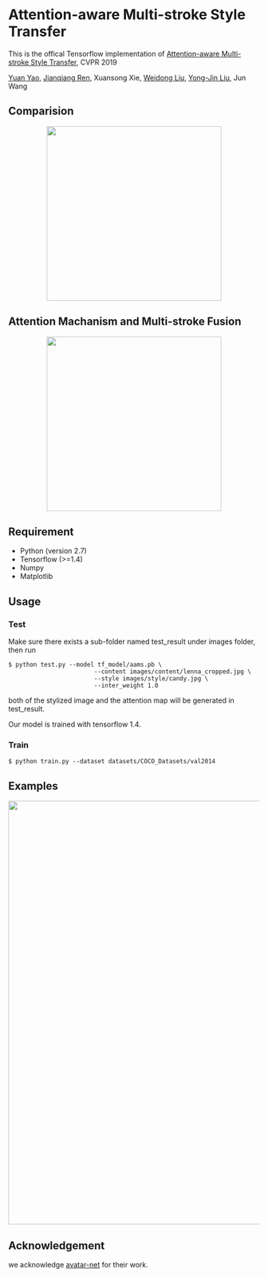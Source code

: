 # Attention-aware Multi-stroke Style Transfer

This is the offical Tensorflow implementation of [Attention-aware Multi-stroke Style Transfer](https://arxiv.org/abs/1901.05127), CVPR 2019

[Yuan Yao](mailto:yaoy92@gmail.com), [Jianqiang Ren](mailto:jianqiang.rjq@alibaba-inc.com), Xuansong Xie, [Weidong Liu](https://www.tsinghua.edu.cn/publish/csen/4623/2010/20101224001537675975573/20101224001537675975573_.html), [Yong-Jin Liu](http://media.cs.tsinghua.edu.cn/en/liuyj), Jun Wang

## Comparision
<div align='center'>
  <img src='https://github.com/JianqiangRen/AAMS/blob/master/images/guideline/motivation.jpg' height="350px">
</div>



## Attention Machanism and Multi-stroke Fusion
<div align='center'>
  <img src='https://github.com/JianqiangRen/AAMS/blob/master/images/guideline/multi-stroke.jpg' height="350px">
</div>



## Requirement
- Python (version 2.7)
- Tensorflow (>=1.4)
- Numpy
- Matplotlib

## Usage
### Test

Make sure there exists a sub-folder named test_result under images folder, then run 
```
$ python test.py --model tf_model/aams.pb \
                        --content images/content/lenna_cropped.jpg \
                        --style images/style/candy.jpg \
                        --inter_weight 1.0
```
both of the stylized image and the attention map will be generated in test_result.

Our model is trained with tensorflow 1.4.

### Train
```
$ python train.py --dataset datasets/COCO_Datasets/val2014
```

## Examples
<div align='center'>
  <img src='https://github.com/JianqiangRen/AAMS/blob/master/images/guideline/fig1.jpg' height="850px">
</div>



## Acknowledgement
we acknowledge [avatar-net](https://github.com/LucasSheng/avatar-net) for their work.
